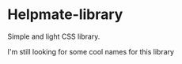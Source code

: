 # Helpmate-library
Simple and light CSS library.  

I'm still looking for some cool names for this library
